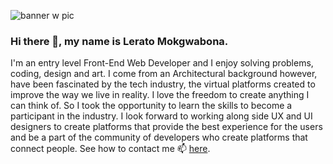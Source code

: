 
![banner w pic](https://user-images.githubusercontent.com/79574031/125189035-97556700-e236-11eb-9057-c8abc3f09942.png)

### Hi there 👋, my name is Lerato Mokgwabona. 

I'm an entry level Front-End Web Developer and I enjoy solving problems, coding, design and art. I come from an Architectural background however, have been fascinated by the tech industry, the virtual platforms created to improve the way we live in reality. I love the freedom to create anything I can think of. So I took the opportunity to learn the skills to become a participant in the industry. I look forward to working along side UX and UI designers to create platforms that provide the best experience for the users and be a part of the community of developers who create platforms that connect people. See how to contact me 📫 [here](https://www.linkedin.com/in/lerato-mokgwabona-97107a16b/).

<!--
**Lerato029/Lerato029** is a ✨ _special_ ✨ repository because its `README.md` (this file) appears on your GitHub profile.

Here are some ideas to get you started:
- 🔭 I’m currently working on ...
- 🌱 I’m currently learning ...
- 👯 I’m looking to collaborate on ...
- 🤔 I’m looking for help with ...
- 💬 Ask me about ...
- 📫 How to reach me: ...
- 😄 Pronouns: ...
- ⚡ Fun fact: ...

-->
